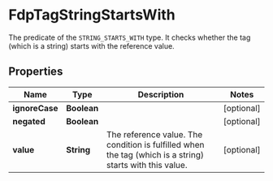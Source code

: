 

# FdpTagStringStartsWith

The predicate of the `STRING_STARTS_WITH` type. It checks whether the tag (which is a string) starts with the reference value.

## Properties

| Name | Type | Description | Notes |
|------------ | ------------- | ------------- | -------------|
|**ignoreCase** | **Boolean** |  |  [optional] |
|**negated** | **Boolean** |  |  [optional] |
|**value** | **String** | The reference value. The condition is fulfilled when the tag (which is a string) starts with this value. |  [optional] |




